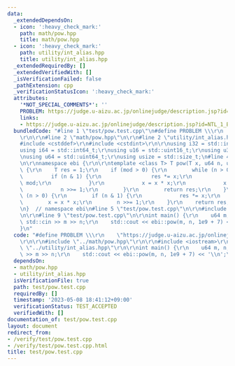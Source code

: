 ```yaml
---
data:
  _extendedDependsOn:
  - icon: ':heavy_check_mark:'
    path: math/pow.hpp
    title: math/pow.hpp
  - icon: ':heavy_check_mark:'
    path: utility/int_alias.hpp
    title: utility/int_alias.hpp
  _extendedRequiredBy: []
  _extendedVerifiedWith: []
  _isVerificationFailed: false
  _pathExtension: cpp
  _verificationStatusIcon: ':heavy_check_mark:'
  attributes:
    '*NOT_SPECIAL_COMMENTS*': ''
    PROBLEM: https://judge.u-aizu.ac.jp/onlinejudge/description.jsp?id=NTL_1_B
    links:
    - https://judge.u-aizu.ac.jp/onlinejudge/description.jsp?id=NTL_1_B
  bundledCode: "#line 1 \"test/pow.test.cpp\"\n#define PROBLEM \\\r\n    \"https://judge.u-aizu.ac.jp/onlinejudge/description.jsp?id=NTL_1_B\"\
    \r\n\r\n#line 2 \"math/pow.hpp\"\n\r\n#line 2 \"utility/int_alias.hpp\"\n\r\n\
    #include <cstddef>\r\n#include <cstdint>\r\n\r\nusing i32 = std::int32_t;\r\n\
    using i64 = std::int64_t;\r\nusing u16 = std::uint16_t;\r\nusing u32 = std::uint32_t;\r\
    \nusing u64 = std::uint64_t;\r\nusing usize = std::size_t;\n#line 4 \"math/pow.hpp\"\
    \n\r\nnamespace ebi {\r\n\r\ntemplate <class T> T pow(T x, u64 n, u64 mod = -1)\
    \ {\r\n    T res = 1;\r\n    if (mod > 0) {\r\n        while (n > 0) {\r\n   \
    \         if (n & 1) {\r\n                res *= x;\r\n                res %=\
    \ mod;\r\n            }\r\n            x = x * x;\r\n            x %= mod;\r\n\
    \            n >>= 1;\r\n        }\r\n        return res;\r\n    }\r\n    while\
    \ (n > 0) {\r\n        if (n & 1) {\r\n            res *= x;\r\n        }\r\n\
    \        x = x * x;\r\n        n >>= 1;\r\n    }\r\n    return res;\r\n}\r\n\r\
    \n}  // namespace ebi\n#line 5 \"test/pow.test.cpp\"\n\r\n#include <iostream>\r\
    \n\r\n#line 9 \"test/pow.test.cpp\"\n\r\nint main() {\r\n    u64 m, n;\r\n   \
    \ std::cin >> m >> n;\r\n    std::cout << ebi::pow(m, n, 1e9 + 7) << '\\n';\r\n\
    }\n"
  code: "#define PROBLEM \\\r\n    \"https://judge.u-aizu.ac.jp/onlinejudge/description.jsp?id=NTL_1_B\"\
    \r\n\r\n#include \"../math/pow.hpp\"\r\n\r\n#include <iostream>\r\n\r\n#include\
    \ \"../utility/int_alias.hpp\"\r\n\r\nint main() {\r\n    u64 m, n;\r\n    std::cin\
    \ >> m >> n;\r\n    std::cout << ebi::pow(m, n, 1e9 + 7) << '\\n';\r\n}"
  dependsOn:
  - math/pow.hpp
  - utility/int_alias.hpp
  isVerificationFile: true
  path: test/pow.test.cpp
  requiredBy: []
  timestamp: '2023-05-08 18:41:12+09:00'
  verificationStatus: TEST_ACCEPTED
  verifiedWith: []
documentation_of: test/pow.test.cpp
layout: document
redirect_from:
- /verify/test/pow.test.cpp
- /verify/test/pow.test.cpp.html
title: test/pow.test.cpp
---
```


